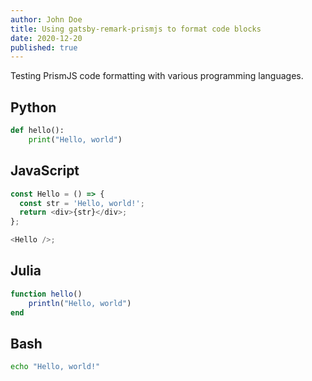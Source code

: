 ```yaml
---
author: John Doe
title: Using gatsby-remark-prismjs to format code blocks
date: 2020-12-20
published: true
---
```


Testing PrismJS code formatting with various programming languages.

## Python

```python
def hello():
    print("Hello, world")
```

## JavaScript

```js
const Hello = () => {
  const str = 'Hello, world!';
  return <div>{str}</div>;
};

<Hello />;
```

## Julia

```julia
function hello()
    println("Hello, world")
end
```

## Bash

```bash
echo "Hello, world!"
```
